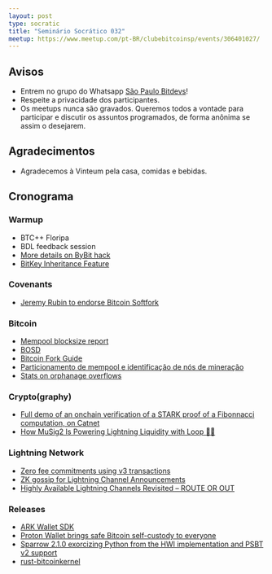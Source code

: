 ```yaml
---
layout: post
type: socratic
title: "Seminário Socrático 032"
meetup: https://www.meetup.com/pt-BR/clubebitcoinsp/events/306401027/
---
```


## Avisos

- Entrem no grupo do Whatsapp [São Paulo Bitdevs](https://chat.whatsapp.com/HiaPqjmUqER5djFPR1Yl3T)!
- Respeite a privacidade dos participantes.
- Os meetups nunca são gravados. Queremos todos a vontade para participar e discutir os assuntos programados, de forma anônima se assim o desejarem.

## Agradecimentos

- Agradecemos à Vinteum pela casa, comidas e bebidas.

## Cronograma

### Warmup

* BTC++ Floripa
* BDL feedback session
* [More details on ByBit hack](https://x.com/hosseeb/status/1894769440669204780)
* [BitKey Inheritance Feature](https://bitkey.build/inheritance-is-live-heres-how-it-works/)

### Covenants

* [Jeremy Rubin to endorse Bitcoin Softfork](https://x.com/jeremyrubin/status/1889458352889143718)

### Bitcoin

* [Mempool blocksize report](https://research.mempool.space/block-size-report/)
* [BOSD](https://github.com/alpenlabs/bitcoin-bosd)
* [Bitcoin Fork Guide](https://ajtowns.github.io/bfg/)
* [Particionamento de mempool e identificação de nós de mineração](https://crypt-iq.github.io/coinscope-post.html)
* [Stats on orphanage overflows](https://delvingbitcoin.org/t/stats-on-orphanage-overflows/1421)

### Crypto(graphy)

* [Full demo of an onchain verification of a STARK proof of a Fibonnacci computation, on Catnet](https://x.com/dimahledba/status/1891236345617449139)
* [How MuSig2 Is Powering Lightning Liquidity with Loop 🔑🔁](https://lightning.engineering/posts/2025-02-13-loop-musig2/)

### Lightning Network

* [Zero fee commitments using v3 transactions](https://delvingbitcoin.org/t/zero-fee-commitments-for-mobile-wallets/1453)
* [ZK gossip for Lightning Channel Announcements](https://delvingbitcoin.org/t/zk-gossip-for-lightning-channel-announcements/1407)
* [Highly Available Lightning Channels Revisited – ROUTE OR OUT](https://delvingbitcoin.org/t/highly-available-lightning-channels-revisited-route-or-out/1438/1)

### Releases

* [ARK Wallet SDK](https://github.com/arklabshq/wallet-sdk)
* [Proton Wallet brings safe Bitcoin self-custody to everyone](https://proton.me/blog/wallet-launch)
* [Sparrow 2.1.0 exorcizing Python from the HWI implementation and PSBT v2 support](https://github.com/sparrowwallet/sparrow/releases/tag/2.1.0)
* [rust-bitcoinkernel](https://github.com/TheCharlatan/rust-bitcoinkernel)
